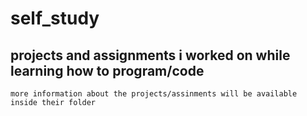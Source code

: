 # self_study

## projects and assignments i worked on while learning how to program/code
    
    more information about the projects/assinments will be available inside their folder
